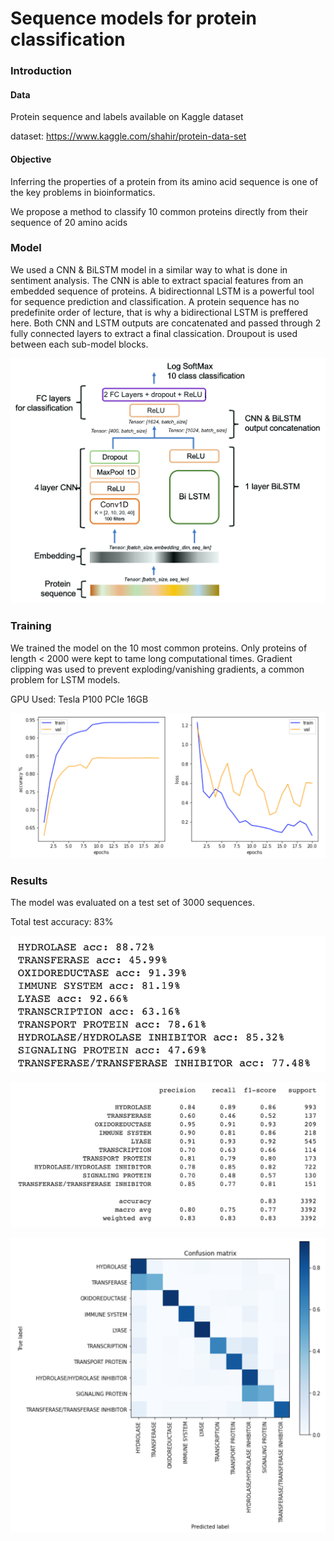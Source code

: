 # Sequence models for protein classification

### Introduction
#### Data
Protein sequence and labels available on Kaggle dataset

dataset: https://www.kaggle.com/shahir/protein-data-set

#### Objective
Inferring the properties of a protein from its amino acid sequence is one of the key problems in bioinformatics.

We propose a method to classify 10 common proteins directly from their sequence of 20 amino acids

### Model

We used a CNN & BiLSTM model in a similar way to what is done in sentiment analysis. The CNN is able to extract spacial features from an embedded sequence of proteins. A bidirectionnal LSTM is a powerful tool for sequence prediction and classification. A protein sequence has no predefinite order of lecture, that is why a bidirectional LSTM is preffered here. Both CNN and LSTM outputs are concatenated and passed through 2 fully connected layers to extract a final classication. Droupout is used between each sub-model blocks. 

![model](imgs/model.jpg)

### Training

We trained the model on the 10 most common proteins. Only proteins of length < 2000 were kept to tame long computational times. Gradient clipping was used to prevent exploding/vanishing gradients, a common problem for LSTM models.

GPU Used: Tesla P100 PCIe 16GB

![training_curves](imgs/training_curves.png)

### Results

The model was evaluated on a test set of 3000 sequences.

Total test accuracy: 83% 

![acc](imgs/classification_accuracy.png)

![report](imgs/report.png)

![cm](imgs/confusion_matrix.png)
